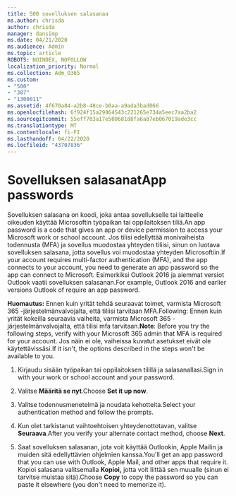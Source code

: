```yaml
---
title: 500 sovelluksen salasanaa
ms.author: chrisda
author: chrisda
manager: dansimp
ms.date: 04/21/2020
ms.audience: Admin
ms.topic: article
ROBOTS: NOINDEX, NOFOLLOW
localization_priority: Normal
ms.collection: Adm_O365
ms.custom:
- "500"
- "387"
- "1300011"
ms.assetid: 4f670a84-a2b8-48ce-b0aa-a9ada3bad066
ms.openlocfilehash: 6f924f15a29864543c221265e734a5eec7aa2ba2
ms.sourcegitcommit: 55eff703a17e500681d8fa6a87eb067019ade3cc
ms.translationtype: MT
ms.contentlocale: fi-FI
ms.lasthandoff: 04/22/2020
ms.locfileid: "43707836"
---
```

# <a name="app-passwords"></a><span data-ttu-id="cf6ca-102">Sovelluksen salasanat</span><span class="sxs-lookup"><span data-stu-id="cf6ca-102">App passwords</span></span>

<span data-ttu-id="cf6ca-103">Sovelluksen salasana on koodi, joka antaa sovellukselle tai laitteelle oikeuden käyttää Microsoftin työpaikan tai oppilaitoksen tiliä.</span><span class="sxs-lookup"><span data-stu-id="cf6ca-103">An app password is a code that gives an app or device permission to access your Microsoft work or school account.</span></span> <span data-ttu-id="cf6ca-104">Jos tilisi edellyttää monivaiheista todennusta (MFA) ja sovellus muodostaa yhteyden tiliisi, sinun on luotava sovelluksen salasana, jotta sovellus voi muodostaa yhteyden Microsoftiin.</span><span class="sxs-lookup"><span data-stu-id="cf6ca-104">If your account requires multi-factor authentication (MFA), and the app connects to your account, you need to generate an app password so the app can connect to Microsoft.</span></span> <span data-ttu-id="cf6ca-105">Esimerkiksi Outlook 2016 ja aiemmat versiot Outlook vaatii sovelluksen salasanan.</span><span class="sxs-lookup"><span data-stu-id="cf6ca-105">For example, Outlook 2016 and earlier versions Outlook of require an app password.</span></span>

 <span data-ttu-id="cf6ca-106">**Huomautus:** Ennen kuin yrität tehdä seuraavat toimet, varmista Microsoft 365 -järjestelmänvalvojalta, että tiliisi tarvitaan MFA.Following: Ennen kuin yrität kokeilla seuraavia vaiheita, varmista Microsoft 365 -järjestelmänvalvojalta, että tilisi mfa tarvitaan.</span><span class="sxs-lookup"><span data-stu-id="cf6ca-106">**Note**: Before you try the following steps, verify with your Microsoft 365 admin that MFA is required for your account.</span></span> <span data-ttu-id="cf6ca-107">Jos näin ei ole, vaiheissa kuvatut asetukset eivät ole käytettävissäsi.</span><span class="sxs-lookup"><span data-stu-id="cf6ca-107">If it isn't, the options described in the steps won't be available to you.</span></span>

1. <span data-ttu-id="cf6ca-108">Kirjaudu sisään työpaikan tai oppilaitoksen tilillä ja salasanallasi.</span><span class="sxs-lookup"><span data-stu-id="cf6ca-108">Sign in with your work or school account and your password.</span></span>

2. <span data-ttu-id="cf6ca-109">Valitse **Määritä se nyt**.</span><span class="sxs-lookup"><span data-stu-id="cf6ca-109">Choose **Set it up now**.</span></span>

3. <span data-ttu-id="cf6ca-110">Valitse todennusmenetelmä ja noudata kehotteita.</span><span class="sxs-lookup"><span data-stu-id="cf6ca-110">Select your authentication method and follow the prompts.</span></span>

4. <span data-ttu-id="cf6ca-111">Kun olet tarkistanut vaihtoehtoisen yhteydenottotavan, valitse **Seuraava**.</span><span class="sxs-lookup"><span data-stu-id="cf6ca-111">After you verify your alternate contact method, choose **Next**.</span></span>

5. <span data-ttu-id="cf6ca-112">Saat sovelluksen salasanan, jota voit käyttää Outlookin, Apple Mailin ja muiden sitä edellyttävien ohjelmien kanssa.</span><span class="sxs-lookup"><span data-stu-id="cf6ca-112">You'll get an app password that you can use with Outlook, Apple Mail, and other apps that require it.</span></span> <span data-ttu-id="cf6ca-113">Kopioi salasana valitsemalla **Kopioi,** jotta voit liittää sen muualle (sinun ei tarvitse muistaa sitä).</span><span class="sxs-lookup"><span data-stu-id="cf6ca-113">Choose **Copy** to copy the password so you can paste it elsewhere (you don't need to memorize it).</span></span>
